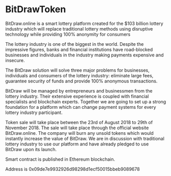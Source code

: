 # BitDrawToken

BitDraw.online is a smart lottery platform created for the $103 billion lottery industry which will replace traditional lottery methods using disruptive technology while providing 100% anonymity for consumers

The lottery industry is one of the biggest in the world. Despite the impressive figures, banks and financial institutions have road-blocked businesses and individuals in the industry making payments expensive and insecure.

The BitDraw solution will solve three major problems for businesses, individuals and consumers of the lottery industry: eliminate large fees, guarantee security of funds and provide 100% anonymous transactions.

BitDraw will be managed by entrepreneurs and businessmen from the lottery industry. Their extensive experience is coupled with financial specialists and blockchain experts. Together we are going to set up a strong foundation for a platform which can change payment systems for every lottery industry participant.

Token sale will take place between the 23rd of August 2018 to 29th of November 2018. The sale will take place through the official website BitDraw.online. The company will burn any unsold tokens which would instantly increase the value of BitDraw. We are in discussion with traditional lottery industry to use our platform and have already pledged to use BitDraw upon its launch.

Smart contract is published in Ethereum blockchain.

Address is 0x09de7e9932926d98298d1ecf50015bbeb9089678
